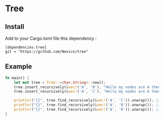Tree
====

Install
-------

Add to your Cargo.toml file this dependency :

```
[dependencies.tree]
git = "https://github.com/Noxivs/tree"
```

Example
-------

```rust
fn main() {
	let mut tree = Tree::<char,String>::new();
	tree.insert_recursively(&vec!('A', 'B'), "Hello my nodes are A then B".into_string());
	tree.insert_recursively(&vec!('A', 'C'), "Hello my nodes are A then C".into_string());

	println!("{}", tree.find_recursively(&vec!('A', 'C')).unwrap()); //Hello my nodes are A then C
	println!("{}", tree.find_recursively(&vec!('A', 'B')).unwrap()); //Hello my nodes are A then B
	println!("{}", tree.find_recursively(&vec!('A', 'R')).unwrap()); //error
}
```
